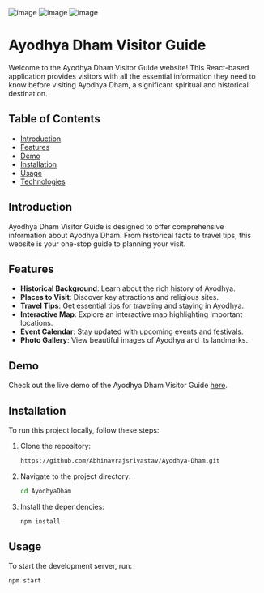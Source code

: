 ![image](https://github.com/Abhinavrajsrivastav/Ayodhya-Dham/assets/96422848/72769276-ee08-4a7c-8273-6d5fa47cd19f)
![image](https://github.com/Abhinavrajsrivastav/Ayodhya-Dham/assets/96422848/3ce2f0ff-f650-405a-9545-6536aacdeca9)
![image](https://github.com/Abhinavrajsrivastav/Ayodhya-Dham/assets/96422848/b350d586-7c19-4232-be5a-de873e876be4)

# Ayodhya Dham Visitor Guide

Welcome to the Ayodhya Dham Visitor Guide website! This React-based application provides visitors with all the essential information they need to know before visiting Ayodhya Dham, a significant spiritual and historical destination.

## Table of Contents

- [Introduction](#introduction)
- [Features](#features)
- [Demo](#demo)
- [Installation](#installation)
- [Usage](#usage)
- [Technologies](#technologies)

## Introduction

Ayodhya Dham Visitor Guide is designed to offer comprehensive information about Ayodhya Dham. From historical facts to travel tips, this website is your one-stop guide to planning your visit. 

## Features

- **Historical Background**: Learn about the rich history of Ayodhya.
- **Places to Visit**: Discover key attractions and religious sites.
- **Travel Tips**: Get essential tips for traveling and staying in Ayodhya.
- **Interactive Map**: Explore an interactive map highlighting important locations.
- **Event Calendar**: Stay updated with upcoming events and festivals.
- **Photo Gallery**: View beautiful images of Ayodhya and its landmarks.

## Demo

Check out the live demo of the Ayodhya Dham Visitor Guide [here](https://ayodhyaguide.vercel.app/).

## Installation

To run this project locally, follow these steps:

1. Clone the repository:
    ```bash
    https://github.com/Abhinavrajsrivastav/Ayodhya-Dham.git
    ```
2. Navigate to the project directory:
    ```bash
    cd AyodhyaDham
    ```
3. Install the dependencies:
    ```bash
    npm install
    ```

## Usage

To start the development server, run:
```bash
npm start




